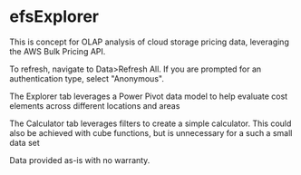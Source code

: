 # efsExplorer

This is concept for OLAP analysis of cloud storage pricing data, leveraging the AWS Bulk Pricing API.

To refresh, navigate to Data>Refresh All.  If you are prompted for an authentication type, select "Anonymous".

The Explorer tab leverages a Power Pivot data model to help evaluate cost elements across different locations and areas

The Calculator tab leverages filters to create a simple calculator.  This could also be achieved with cube functions, but is unnecessary for a such a small data set

Data provided as-is with no warranty.
